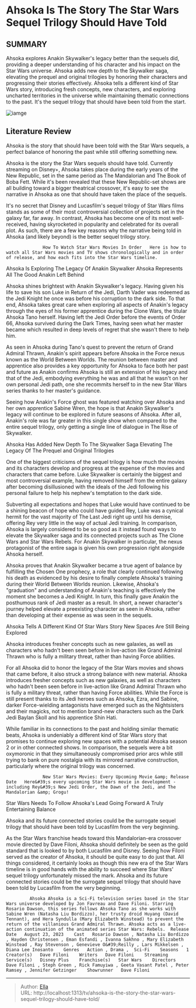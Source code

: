 # Ahsoka Is The Story The Star Wars Sequel Trilogy Should Have Told


## SUMMARY 



  Ahsoka explores Anakin Skywalker&#39;s legacy better than the sequels did, providing a deeper understanding of his character and his impact on the Star Wars universe.   Ahsoka adds new depth to the Skywalker saga, elevating the prequel and original trilogies by honoring their characters and progressing their stories effectively.   Ahsoka tells a different kind of Star Wars story, introducing fresh concepts, new characters, and exploring uncharted territories in the universe while maintaining thematic connections to the past. It&#39;s the sequel trilogy that should have been told from the start.  

![iamge](https://static1.srcdn.com/wordpress/wp-content/uploads/2024/01/ahsoka-and-sequel-trilogy-posters.jpg)

## Literature Review
Ahsoka is the story that should have been told with the Star Wars sequels, a perfect balance of honoring the past while still offering something new.




Ahsoka is the story the Star Wars sequels should have told. Currently streaming on Disney&#43;, Ahsoka takes place during the early years of the New Republic, set in the same period as The Mandalorian and The Book of Boba Fett. While it&#39;s been revealed that these New Republic-set shows are all building toward a bigger theatrical crossover, it&#39;s easy to see the narrative in Ahsoka as one that should have taken the place of the sequels.




It&#39;s no secret that Disney and Lucasfilm&#39;s sequel trilogy of Star Wars films stands as some of their most controversial collection of projects set in the galaxy far, far away. In contrast, Ahsoka has become one of its most well-received, having skyrocketed in popularity and celebrated for its overall plot. As such, there are a few key reasons why the narrative being told in Ahsoka (and likely beyond) is the better sequel trilogy story.

                  How To Watch Star Wars Movies In Order   Here is how to watch all Star Wars movies and TV shows chronologically and in order of release, and how each fits into the Star Wars timeline.    


 Ahsoka Is Exploring The Legacy Of Anakin Skywalker 
Ahsoka Represents All The Good Anakin Left Behind
         

Ahsoka shines brightest with Anakin Skywalker&#39;s legacy. Having given his life to save his son Luke in Return of the Jedi, Darth Vader was redeemed as the Jedi Knight he once was before his corruption to the dark side. To that end, Ahsoka takes great care when exploring all aspects of Anakin&#39;s legacy through the eyes of his former apprentice during the Clone Wars, the titular Ahsoka Tano herself. Having left the Jedi Order before the events of Order 66, Ahsoka survived during the Dark Times, having seen what her master became which resulted in deep levels of regret that she wasn&#39;t there to help him.




As seen in Ahsoka during Tano&#39;s quest to prevent the return of Grand Admiral Thrawn, Anakin&#39;s spirit appears before Ahsoka in the Force nexus known as the World Between Worlds. The reunion between master and apprentice also provides a key opportunity for Ahsoka to face both her past and future as Anakin confirms Ahsoka is still an extension of his legacy and that of the Jedi, embodying everything he was and all that he wasn&#39;t on her own personal Jedi path, one she recommits herself to in the new Star Wars series thanks to her master&#39;s guidance.

Seeing how Anakin&#39;s Force ghost was featured watching over Ahsoka and her own apprentice Sabine Wren, the hope is that Anakin Skywalker&#39;s legacy will continue to be explored in future seasons of Ahsoka. After all, Anakin&#39;s role was far greater in this single show when compared to the entire sequel trilogy, only getting a single line of dialogue in The Rise of Skywalker.



 Ahsoka Has Added New Depth To The Skywalker Saga 
Elevating The Legacy Of The Prequel and Original Trilogies
          




One of the biggest criticisms of the sequel trilogy is how much the movies and its characters develop and progress at the expense of the movies and characters that came before. Luke Skywalker is certainly the biggest and most controversial example, having removed himself from the entire galaxy after becoming disillusioned with the ideals of the Jedi following his personal failure to help his nephew&#39;s temptation to the dark side.

Subverting all expectations and hopes that Luke would have continued to be a shining beacon of hope who could have guided Rey, Luke was a cynical hermit for the vast majority of The Last Jedi right up until his demise, offering Rey very little in the way of actual Jedi training. In comparison, Ahsoka is largely considered to be so good as it instead found ways to elevate the Skywalker saga and its connected projects such as The Clone Wars and Star Wars Rebels. For Anakin Skywalker in particular, the nexus protagonist of the entire saga is given his own progression right alongside Ahsoka herself.




Ahsoka proves that Anakin Skywalker became a true agent of balance by fulfilling the Chosen One prophecy, a role that clearly continued following his death as evidenced by his desire to finally complete Ahsoka&#39;s training during their World Between Worlds reunion. Likewise, Ahsoka&#39;s &#34;graduation&#34; and understanding of Anakin&#39;s teaching is effectively the moment she becomes a Jedi Knight. In turn, this finally gave Anakin the posthumous rank of Jedi master as a result. In short, a newer character&#39;s journey helped elevate a preexisting character as seen in Ahsoka, rather than developing at their expense as was seen in the sequels.



 Ahsoka Tells A Different Kind Of Star Wars Story 
New Spaces Are Still Being Explored
          



Ahsoka introduces fresher concepts such as new galaxies, as well as characters who hadn&#39;t been seen before in live-action like Grand Admiral Thrawn who is fully a military threat, rather than having Force abilities.







For all Ahsoka did to honor the legacy of the Star Wars movies and shows that came before, it also struck a strong balance with new material. Ahsoka introduces fresher concepts such as new galaxies, as well as characters who hadn&#39;t been seen before in live-action like Grand Admiral Thrawn who is fully a military threat, rather than having Force abilities. While the Force is still present thanks to its Jedi heroes such as Ahsoka, Ezra, and Sabine, darker Force-wielding antagonists have emerged such as the Nightsisters and their magicks, not to mention brand-new characters such as the Dark Jedi Baylan Skoll and his apprentice Shin Hati.

While familiar in its connections to the past and holding similar thematic beats, Ahsoka is undeniably a different kind of Star Wars story that promises to continue exploring new spaces with a potential Ahsoka season 2 or in other connected shows. In comparison, the sequels were a bit oxymoronic in that they simultaneously compromised prior arcs while still trying to bank on pure nostalgia with its mirrored narrative construction, particularly where the original trilogy was concerned.




                  New Star Wars Movies: Every Upcoming Movie &amp; Release Date   Here&#39;s every upcoming Star Wars movie in development - including Rey&#39;s New Jedi Order, the Dawn of the Jedi, and The Mandalorian &amp; Grogu!    



 Star Wars Needs To Follow Ahsoka&#39;s Lead Going Forward 
A Truly Entertaining Balance
          



Ahsoka and its future connected stories could be the surrogate sequel trilogy that should have been told by Lucasfilm from the very beginning.




As the Star Wars franchise heads toward this Mandalorian-era crossover movie directed by Dave Filoni, Ahsoka should definitely be seen as the gold standard that is looked to by both Lucasfilm and Disney. Seeing how Filoni served as the creator of Ahsoka, it should be quite easy to do just that. All things considered, it certainly looks as though this new era of the Star Wars timeline is in good hands with the ability to succeed where Star Wars&#39; sequel trilogy unfortunately missed the mark. Ahsoka and its future connected stories could be the surrogate sequel trilogy that should have been told by Lucasfilm from the very beginning.




             Ahsoka Ahsoka is a Sci-Fi television series based in the Star Wars universe developed by Jon Favreau and Dave Filoni. Starring Rosario Dawson, this series follows Ahsoka Tano as she works with Sabine Wren (Natasha Liu Bordizzo), her trusty droid Huyang (David Tennant), and Hera Syndulla (Mary Elizabeth Winstead) to prevent the return of the villanious Grand Admiral Thrawn. Ahsoka acts as a live-action continuation of the animated series Star Wars: Rebels.  Release Date   August 23, 2023    Cast   Rosario Dawson , Natasha Liu Bordizzo , Hayden Christensen , Eman Esfandi , Ivanna Sakhno , Mary Elizabeth Winstead , Ray Stevenson , Genevieve O&#39;Reilly , Lars Mikkelsen , Diana Lee Inosanto    Genres   Action , Drama ,  Sci-Fi    Seasons   1    Creator(s)   Dave Filoni    Writers   Dave Filoni    Streaming Service(s)   Disney Plus    Franchise(s)   Star Wars    Directors   Dave Filoni , Steph Green , Rick Famuyiwa , Geeta Vasant Patel , Peter Ramsey , Jennifer Getzinger    Showrunner   Dave Filoni       


---

> Author: [Ella](https://instagram.hk.cn/)  
> URL: http://localhost:1313/tv/ahsoka-is-the-story-the-star-wars-sequel-trilogy-should-have-told/  

